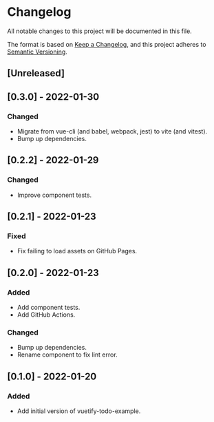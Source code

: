 # Changelog

All notable changes to this project will be documented in this file.

The format is based on [Keep a Changelog](https://keepachangelog.com/en/1.0.0/),
and this project adheres to [Semantic Versioning](https://semver.org/spec/v2.0.0.html).

## [Unreleased]

## [0.3.0] - 2022-01-30

### Changed

- Migrate from vue-cli (and babel, webpack, jest) to vite (and vitest).
- Bump up dependencies.

## [0.2.2] - 2022-01-29

### Changed

- Improve component tests.

## [0.2.1] - 2022-01-23

### Fixed

- Fix failing to load assets on GitHub Pages.

## [0.2.0] - 2022-01-23

### Added

- Add component tests.
- Add GitHub Actions.

### Changed

- Bump up dependencies.
- Rename component to fix lint error.

## [0.1.0] - 2022-01-20

### Added

- Add initial version of vuetify-todo-example.
